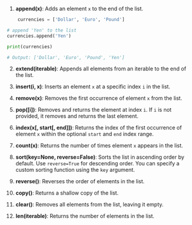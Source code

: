 1. **append(x)**: Adds an element `x` to the end of the list.

```Python
    currencies = ['Dollar', 'Euro', 'Pound']

# append 'Yen' to the list
currencies.append('Yen')

print(currencies)

# Output: ['Dollar', 'Euro', 'Pound', 'Yen']
```

2. **extend(iterable)**: Appends all elements from an iterable to the end of the list.

3. **insert(i, x)**: Inserts an element `x` at a specific index `i` in the list.

4. **remove(x)**: Removes the first occurrence of element `x` from the list.

5. **pop([i])**: Removes and returns the element at index `i`. If `i` is not provided, it removes and returns the last element.

6. **index(x[, start[, end]])**: Returns the index of the first occurrence of element `x` within the optional `start` and `end` index range.

7. **count(x)**: Returns the number of times element `x` appears in the list.

8. **sort(key=None, reverse=False)**: Sorts the list in ascending order by default. Use `reverse=True` for descending order. You can specify a custom sorting function using the `key` argument.

9. **reverse()**: Reverses the order of elements in the list.

10. **copy()**: Returns a shallow copy of the list.

11. **clear()**: Removes all elements from the list, leaving it empty.

12. **len(iterable)**: Returns the number of elements in the list.